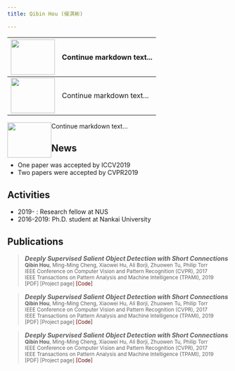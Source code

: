 ```yaml
---
title: Qibin Hou (侯淇彬)

---
```


| <img style="float: left;" src="https://picsum.photos/2560/600?image=873" height="80" width="100"> | Continue markdown text... |
| --- | --- |
| <img style="float: left;" src="https://picsum.photos/2560/600?image=873" height="80" width="100"> | Continue markdown text... |

<img style="float: left;" src="https://picsum.photos/2560/600?image=873" height="80" width="100">
Continue markdown text...

## News

+ One paper was accepted by ICCV2019
+ Two papers were accepted by CVPR2019

## Activities

+ 2019-    : Research fellow at NUS
+ 2016-2019: Ph.D. student at Nankai University

## Publications

>  ***Deeply Supervised Salient Object Detection with Short Connections***       
  <sub>**Qibin Hou**, Ming-Ming Cheng, Xiaowei Hu, Ali Borji, Zhuowen Tu, Philip Torr  
  IEEE Conference on Computer Vision and Pattern Recognition (CVPR), 2017   
  IEEE Transactions on Pattern Analysis and Machine Intelligence (TPAMI), 2019   
  [PDF] [Project page] <font color="#660000">[Code]</font></sub>
  
  
>  ***Deeply Supervised Salient Object Detection with Short Connections***       
  <sub>**Qibin Hou**, Ming-Ming Cheng, Xiaowei Hu, Ali Borji, Zhuowen Tu, Philip Torr  
  IEEE Conference on Computer Vision and Pattern Recognition (CVPR), 2017   
  IEEE Transactions on Pattern Analysis and Machine Intelligence (TPAMI), 2019   
  [PDF] [Project page] <font color="#660000">[Code]</font></sub>   

>  ***Deeply Supervised Salient Object Detection with Short Connections***       
  <sub>**Qibin Hou**, Ming-Ming Cheng, Xiaowei Hu, Ali Borji, Zhuowen Tu, Philip Torr  
  IEEE Conference on Computer Vision and Pattern Recognition (CVPR), 2017   
  IEEE Transactions on Pattern Analysis and Machine Intelligence (TPAMI), 2019   
  [PDF] [Project page] <font color="#660000">[Code]</font></sub>   
  
  
